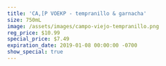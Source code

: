 ```yaml
---
title: 'CA,[P VOEKP - tempranillo & garnacha'
size: 750mL
image: /assets/images/campo-viejo-tempranillo.png
reg_price: $10.99
special_price: $7.49
expiration_date: 2019-01-08 00:00:00 -0700
show_special: true
---
```


